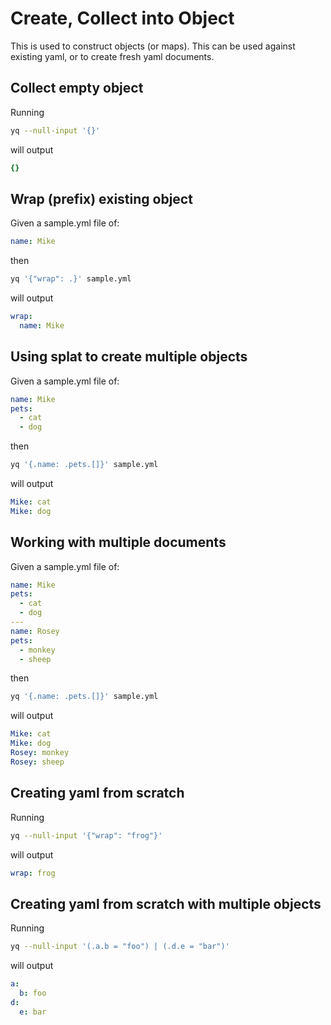 # Create, Collect into Object

This is used to construct objects (or maps). This can be used against existing yaml, or to create fresh yaml documents.

## Collect empty object
Running
```bash
yq --null-input '{}'
```
will output
```yaml
{}
```

## Wrap (prefix) existing object
Given a sample.yml file of:
```yaml
name: Mike
```
then
```bash
yq '{"wrap": .}' sample.yml
```
will output
```yaml
wrap:
  name: Mike
```

## Using splat to create multiple objects
Given a sample.yml file of:
```yaml
name: Mike
pets:
  - cat
  - dog
```
then
```bash
yq '{.name: .pets.[]}' sample.yml
```
will output
```yaml
Mike: cat
Mike: dog
```

## Working with multiple documents
Given a sample.yml file of:
```yaml
name: Mike
pets:
  - cat
  - dog
---
name: Rosey
pets:
  - monkey
  - sheep
```
then
```bash
yq '{.name: .pets.[]}' sample.yml
```
will output
```yaml
Mike: cat
Mike: dog
Rosey: monkey
Rosey: sheep
```

## Creating yaml from scratch
Running
```bash
yq --null-input '{"wrap": "frog"}'
```
will output
```yaml
wrap: frog
```

## Creating yaml from scratch with multiple objects
Running
```bash
yq --null-input '(.a.b = "foo") | (.d.e = "bar")'
```
will output
```yaml
a:
  b: foo
d:
  e: bar
```

